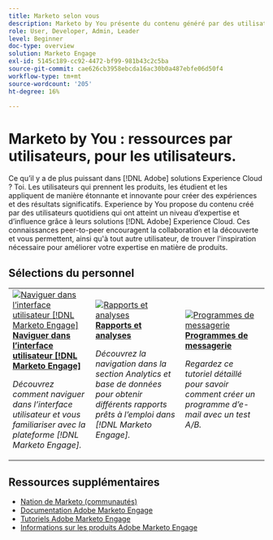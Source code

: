 ```yaml
---
title: Marketo selon vous
description: Marketo by You présente du contenu généré par des utilisateurs et utilisatrices de tous les jours qui ont acquis un certain niveau d’expertise et d’influence grâce à leurs connaissances de Marketo.
role: User, Developer, Admin, Leader
level: Beginner
doc-type: overview
solution: Marketo Engage
exl-id: 5145c189-cc92-4472-bf99-981b43c2c5ba
source-git-commit: cae626cb3958ebcda16ac30b0a487ebfe06d50f4
workflow-type: tm+mt
source-wordcount: '205'
ht-degree: 16%

---
```


# Marketo by You : ressources par utilisateurs, pour les utilisateurs.

Ce qu’il y a de plus puissant dans [!DNL Adobe] solutions Experience Cloud ? Toi. Les utilisateurs qui prennent les produits, les étudient et les appliquent de manière étonnante et innovante pour créer des expériences et des résultats significatifs. Experience by You propose du contenu créé par des utilisateurs quotidiens qui ont atteint un niveau d’expertise et d’influence grâce à leurs solutions [!DNL Adobe] Experience Cloud. Ces connaissances peer-to-peer encouragent la collaboration et la découverte et vous permettent, ainsi qu&#39;à tout autre utilisateur, de trouver l&#39;inspiration nécessaire pour améliorer votre expertise en matière de produits.

<div id="recs-overview-body-1"></div>
<div id="recs-overview-body-2"></div>
<div id="recs-overview-body-3"></div>
<div id="recs-overview-body-4"></div>
<div id="recs-overview-body-5"></div>
<div id="recs-overview-body-6"></div>

<div id="staff-picks-section">

## Sélections du personnel

<table>
<tr>
  <td>
    <a href="/help/marketo/fundamentals/ui-navigation.md">
      <img alt="Naviguer dans l’interface utilisateur [!DNL Marketo Engage]" src="https://video.tv.adobe.com/v/3419131?format=jpeg" />
    </a>
    <div>
      <a href="/help/marketo/fundamentals/ui-navigation.md">
    <strong>Naviguer dans l’interface utilisateur [!DNL Marketo Engage]</strong>
    </a>
    </div>
    <p>
    <em>Découvrez comment naviguer dans l’interface utilisateur et vous familiariser avec la plateforme [!DNL Marketo Engage].</em>
    <p>
  </td>
  <td>
    <a href="/help/marketo/reporting/reporting-and-analytics.md">
      <img alt="Rapports et analyses" src="https://video.tv.adobe.com/v/3419295?format=jpeg" />
    </a>
    <div>
      <a href="/help/marketo/reporting/reporting-and-analytics.md">
    <strong>Rapports et analyses</strong>
    </a>
    </div>
    <p>
    <em>Découvrez la navigation dans la section Analytics et base de données pour obtenir différents rapports prêts à l’emploi dans [!DNL Marketo Engage].</em>
    <p>
  </td>
  <td>
    <a href="/help/marketo/programs/email-programs.md">
      <img alt="Programmes de messagerie" src="https://video.tv.adobe.com/v/3419440?format=jpeg" />
    </a>
    <div>
      <a href="/help/marketo/programs/email-programs.md">
    <strong>Programmes de messagerie</strong>
    </a>
    </div>
    <p>
    <em>Regardez ce tutoriel détaillé pour savoir comment créer un programme d’e-mail avec un test A/B.</em>
    <p>
  </td>
</tr>
</table>

</div>

## Ressources supplémentaires

* [Nation de Marketo (communautés)](https://nation.marketo.com/)
* [Documentation Adobe Marketo Engage](https://experienceleague.adobe.com/docs/marketo-engage.html?lang=fr)
* [Tutoriels Adobe Marketo Engage](https://experienceleague.adobe.com/docs/marketo-learn/tutorials/overview.html?lang=fr)
* [Informations sur les produits Adobe Marketo Engage](https://business.adobe.com/fr/products/marketo/adobe-marketo.html)
